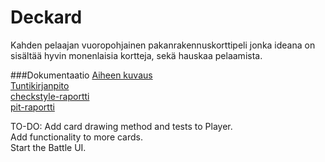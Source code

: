 # Deckard
Kahden pelaajan vuoropohjainen pakanrakennuskorttipeli jonka ideana on sisältää hyvin monenlaisia kortteja, sekä hauskaa pelaamista.

###Dokumentaatio
[Aiheen kuvaus](https://github.com/JoePrime/Deckard/blob/master/dokumentaatio/aiheenKuvausJaRakenne.md)  
[Tuntikirjanpito](https://github.com/JoePrime/Deckard/blob/master/dokumentaatio/tuntikirjanpito.md)  
[checkstyle-raportti](https://github.com/JoePrime/Deckard/blob/master/dokumentaatio/checkstyle.html)  
[pit-raportti](https://htmlpreview.github.io/?https://github.com/JoePrime/Deckard/blob/master/dokumentaatio/pit-reports/201609240118/index.html)  


TO-DO: Add card drawing method and tests to Player.  
Add functionality to more cards.  
Start the Battle UI.
